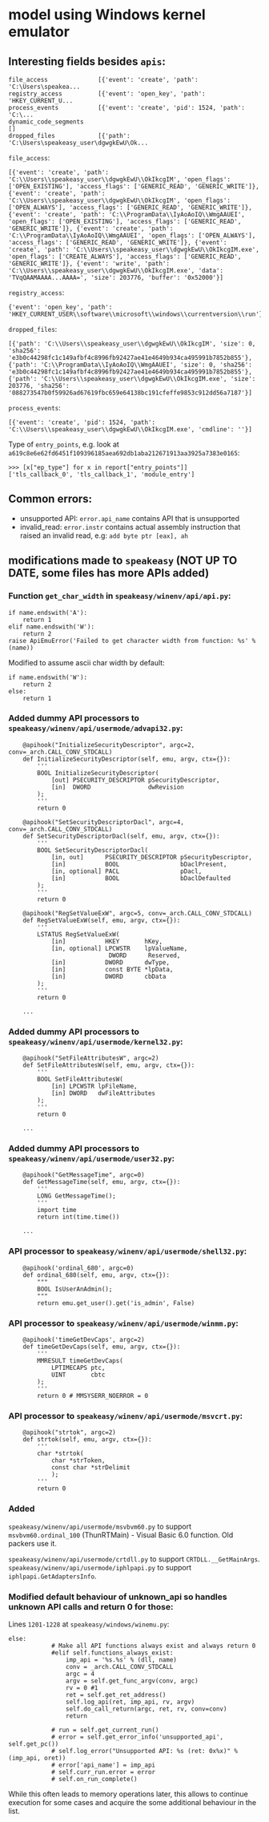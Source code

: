 # model using Windows kernel emulator

## Interesting fields besides `apis`:

```
file_access              [{'event': 'create', 'path': 'C:\Users\speakea...
registry_access          [{'event': 'open_key', 'path': 'HKEY_CURRENT_U...
process_events           [{'event': 'create', 'pid': 1524, 'path': 'C:\...
dynamic_code_segments                                                   []
dropped_files            [{'path': 'C:\Users\speakeasy_user\dgwgkEwU\Ok...
```

`file_access`:
```
[{'event': 'create', 'path': 'C:\\Users\\speakeasy_user\\dgwgkEwU\\OkIkcgIM', 'open_flags': ['OPEN_EXISTING'], 'access_flags': ['GENERIC_READ', 'GENERIC_WRITE']}, {'event': 'create', 'path': 'C:\\Users\\speakeasy_user\\dgwgkEwU\\OkIkcgIM', 'open_flags': ['OPEN_ALWAYS'], 'access_flags': ['GENERIC_READ', 'GENERIC_WRITE']}, {'event': 'create', 'path': 'C:\\ProgramData\\IyAoAoIQ\\WmgAAUEI', 'open_flags': ['OPEN_EXISTING'], 'access_flags': ['GENERIC_READ', 'GENERIC_WRITE']}, {'event': 'create', 'path': 'C:\\ProgramData\\IyAoAoIQ\\WmgAAUEI', 'open_flags': ['OPEN_ALWAYS'], 'access_flags': ['GENERIC_READ', 'GENERIC_WRITE']}, {'event': 'create', 'path': 'C:\\Users\\speakeasy_user\\dgwgkEwU\\OkIkcgIM.exe', 'open_flags': ['CREATE_ALWAYS'], 'access_flags': ['GENERIC_READ', 'GENERIC_WRITE']}, {'event': 'write', 'path': 'C:\\Users\\speakeasy_user\\dgwgkEwU\\OkIkcgIM.exe', 'data': 'TVqQAAMAAAA...AAAA=', 'size': 203776, 'buffer': '0x52000'}]
```

`registry_access`:
```
{'event': 'open_key', 'path': 'HKEY_CURRENT_USER\\software\\microsoft\\windows\\currentversion\\run'}]
```

`dropped_files`:
```
[{'path': 'C:\\Users\\speakeasy_user\\dgwgkEwU\\OkIkcgIM', 'size': 0, 'sha256': 'e3b0c44298fc1c149afbf4c8996fb92427ae41e4649b934ca495991b7852b855'}, {'path': 'C:\\ProgramData\\IyAoAoIQ\\WmgAAUEI', 'size': 0, 'sha256': 'e3b0c44298fc1c149afbf4c8996fb92427ae41e4649b934ca495991b7852b855'}, {'path': 'C:\\Users\\speakeasy_user\\dgwgkEwU\\OkIkcgIM.exe', 'size': 203776, 'sha256': '088273547b0f59926ad67619fbc659e64138bc191cfeffe9853c912dd56a7187'}]
```

`process_events`:
```
[{'event': 'create', 'pid': 1524, 'path': 'C:\\Users\\speakeasy_user\\dgwgkEwU\\OkIkcgIM.exe', 'cmdline': ''}]
```

Type of `entry_points`, e.g. look at `a619c8e6e62fd6451f109396185aea692db1aba212671913aa3925a7383e0165`:
```
>>> [x["ep_type"] for x in report["entry_points"]]
['tls_callback_0', 'tls_callback_1', 'module_entry']
```

## Common errors:

- unsupported API: `error.api_name` contains API that is unsupported
- invalid_read: `error.instr` contains actual assembly instruction that raised an invalid read, e.g: `add byte ptr [eax], ah`


## modifications made to `speakeasy` (NOT UP TO DATE, some files has more APIs added)

### Function `get_char_width` in `speakeasy/winenv/api/api.py`:
```
if name.endswith('A'):
    return 1
elif name.endswith('W'):
    return 2
raise ApiEmuError('Failed to get character width from function: %s' % (name))
```
Modified to assume ascii char width by default:
```
if name.endswith('W'):
    return 2
else:
    return 1
```

### Added dummy API processors to `speakeasy/winenv/api/usermode/advapi32.py`:

```
    @apihook("InitializeSecurityDescriptor", argc=2, conv=_arch.CALL_CONV_STDCALL)
    def InitializeSecurityDescriptor(self, emu, argv, ctx={}):
        '''
        BOOL InitializeSecurityDescriptor(
            [out] PSECURITY_DESCRIPTOR pSecurityDescriptor,
            [in]  DWORD                dwRevision
        );
        '''
        return 0
    
    @apihook("SetSecurityDescriptorDacl", argc=4, conv=_arch.CALL_CONV_STDCALL)
    def SetSecurityDescriptorDacl(self, emu, argv, ctx={}):
        '''
        BOOL SetSecurityDescriptorDacl(
            [in, out]      PSECURITY_DESCRIPTOR pSecurityDescriptor,
            [in]           BOOL                 bDaclPresent,
            [in, optional] PACL                 pDacl,
            [in]           BOOL                 bDaclDefaulted
        );
        '''
        return 0

    @apihook("RegSetValueExW", argc=5, conv=_arch.CALL_CONV_STDCALL)
    def RegSetValueExW(self, emu, argv, ctx={}):
        '''
        LSTATUS RegSetValueExW(
            [in]           HKEY       hKey,
            [in, optional] LPCWSTR    lpValueName,
                            DWORD      Reserved,
            [in]           DWORD      dwType,
            [in]           const BYTE *lpData,
            [in]           DWORD      cbData
        );
        '''
        return 0
    
    ...
```

### Added dummy API processors to `speakeasy/winenv/api/usermode/kernel32.py`:

```
    @apihook("SetFileAttributesW", argc=2)
    def SetFileAttributesW(self, emu, argv, ctx={}):
        '''
        BOOL SetFileAttributesW(
            [in] LPCWSTR lpFileName,
            [in] DWORD   dwFileAttributes
        );
        '''
        return 0
    
    ...
```

### Added dummy API processors to `speakeasy/winenv/api/usermode/user32.py`:

```
    @apihook("GetMessageTime", argc=0)
    def GetMessageTime(self, emu, argv, ctx={}):
        '''
        LONG GetMessageTime();
        '''
        import time
        return int(time.time())
    
    ...
```

### API processor to `speakeasy/winenv/api/usermode/shell32.py`:

```
    @apihook('ordinal_680', argc=0)
    def ordinal_680(self, emu, argv, ctx={}):
        """
        BOOL IsUserAnAdmin();
        """
        return emu.get_user().get('is_admin', False)
```

### API processor to `speakeasy/winenv/api/usermode/winmm.py`:

```
    @apihook('timeGetDevCaps', argc=2)
    def timeGetDevCaps(self, emu, argv, ctx={}):        
        '''
        MMRESULT timeGetDevCaps(
            LPTIMECAPS ptc,
            UINT       cbtc
        );
        '''
        return 0 # MMSYSERR_NOERROR = 0
```

### API processor to `speakeasy/winenv/api/usermode/msvcrt.py`:

```
    @apihook("strtok", argc=2)
    def strtok(self, emu, argv, ctx={}):
        '''
        char *strtok(
            char *strToken,
            const char *strDelimit
            );
        '''
        return 0
```

### Added 

`speakeasy/winenv/api/usermode/msvbvm60.py` to support `msvbvm60.ordinal_100` (ThunRTMain) - Visual Basic 6.0 function. Old packers use it.

`speakeasy/winenv/api/usermode/crtdll.py` to support `CRTDLL.__GetMainArgs`.
`speakeasy/winenv/api/usermode/iphlpapi.py` to support `iphlpapi.GetAdaptersInfo`.

### Modified default behaviour of unknown_api so handles unknown API calls and return 0 for those:
Lines `1201-1228` at `speakeasy/windows/winemu.py`:
```
else:
            # Make all API functions always exist and always return 0
            #elif self.functions_always_exist:
                imp_api = '%s.%s' % (dll, name)
                conv = _arch.CALL_CONV_STDCALL
                argc = 4
                argv = self.get_func_argv(conv, argc)
                rv = 0 #1
                ret = self.get_ret_address()
                self.log_api(ret, imp_api, rv, argv)
                self.do_call_return(argc, ret, rv, conv=conv)
                return

            # run = self.get_current_run()
            # error = self.get_error_info('unsupported_api', self.get_pc())
            # self.log_error("Unsupported API: %s (ret: 0x%x)" % (imp_api, oret))
            # error['api_name'] = imp_api
            # self.curr_run.error = error
            # self.on_run_complete()
```

While this often leads to memory operations later, this allows to continue execution for some cases and acquire the some additional behaviour in the list.

